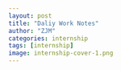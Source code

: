 ```yaml
---
layout: post
title: "Daliy Work Notes"
author: "ZJM"
categories: internship
tags: [internship]
image: internship-cover-1.png
---
```



